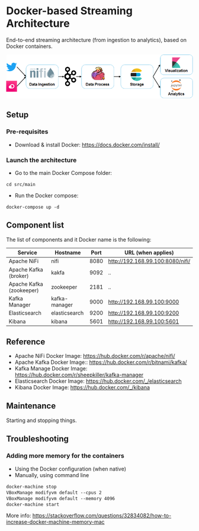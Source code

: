 # Docker-based Streaming Architecture

End-to-end streaming architecture (from ingestion to analytics), based on Docker containers.

![Architecture](img/architecture.png)

## Setup

### Pre-requisites

* Download & install Docker: https://docs.docker.com/install/

### Launch the architecture

* Go to the main Docker Compose folder:

```
cd src/main
```

* Run the Docker compose:

```
docker-compose up -d
```

## Component list

The list of components and it Docker name is the following:

| Service | Hostname | Port | URL (when applies) |
| --- | --- | --- | --- |
| Apache NiFi | nifi | 8080 | http://192.168.99.100:8080/nifi/ |
| Apache Kafka (broker) | kakfa | 9092 | .. |
| Apache Kafka (zookeeper) | zookeeper | 2181 | .. |
| Kafka Manager | kafka-manager | 9000 | http://192.168.99.100:9000 |
| Elasticsearch | elasticsearch | 9200 | http://192.168.99.100:9200 |
| Kibana | kibana | 5601 | http://192.168.99.100:5601 |

## Reference

* Apache NiFi Docker Image: https://hub.docker.com/r/apache/nifi/
* Apache Kafka Docker Image:: https://hub.docker.com/r/bitnami/kafka/
* Kafka Manage Docker Image: https://hub.docker.com/r/sheepkiller/kafka-manager
* Elasticsearch Docker Image: https://hub.docker.com/_/elasticsearch
* Kibana Docker Image: https://hub.docker.com/_/kibana

## Maintenance

Starting and stopping things.

## Troubleshooting

### Adding more memory for the containers

* Using the Docker configuration (when native)
* Manually, using command line
```
docker-machine stop
VBoxManage modifyvm default --cpus 2
VBoxManage modifyvm default --memory 4096
docker-machine start
```

More info: https://stackoverflow.com/questions/32834082/how-to-increase-docker-machine-memory-mac

